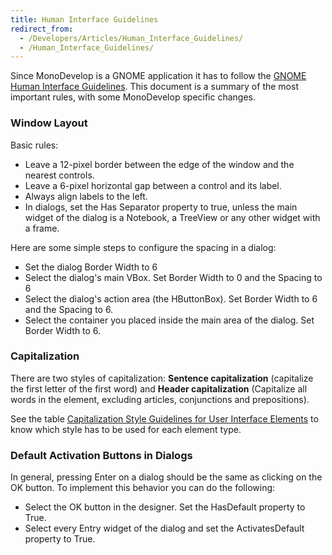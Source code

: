 ```yaml
---
title: Human Interface Guidelines
redirect_from:
  - /Developers/Articles/Human_Interface_Guidelines/
  - /Human_Interface_Guidelines/
---
```


Since MonoDevelop is a GNOME application it has to follow the [GNOME Human Interface Guidelines](http://developer.gnome.org/projects/gup/hig/2.0 "http://developer.gnome.org/projects/gup/hig/2.0"). This document is a summary of the most important rules, with some MonoDevelop specific changes.

### Window Layout

Basic rules:

-   Leave a 12-pixel border between the edge of the window and the nearest controls.
-   Leave a 6-pixel horizontal gap between a control and its label.
-   Always align labels to the left.
-   In dialogs, set the Has Separator property to true, unless the main widget of the dialog is a Notebook, a TreeView or any other widget with a frame.

Here are some simple steps to configure the spacing in a dialog:

-   Set the dialog Border Width to 6
-   Select the dialog's main VBox. Set Border Width to 0 and the Spacing to 6
-   Select the dialog's action area (the HButtonBox). Set Border Width to 6 and the Spacing to 6.
-   Select the container you placed inside the main area of the dialog. Set Border Width to 6.

### Capitalization

There are two styles of capitalization: **Sentence capitalization** (capitalize the first letter of the first word) and **Header capitalization** (Capitalize all words in the element, excluding articles, conjunctions and prepositions).

See the table [Capitalization Style Guidelines for User Interface Elements](http://developer.gnome.org/projects/gup/hig/2.0/design-text-labels.html#layout-capitalization "http://developer.gnome.org/projects/gup/hig/2.0/design-text-labels.html#layout-capitalization") to know which style has to be used for each element type.

### Default Activation Buttons in Dialogs

In general, pressing Enter on a dialog should be the same as clicking on the OK button. To implement this behavior you can do the following:

-   Select the OK button in the designer. Set the HasDefault property to True.
-   Select every Entry widget of the dialog and set the ActivatesDefault property to True.
